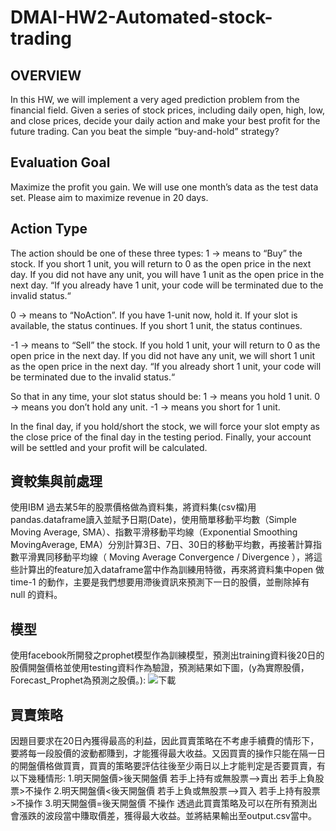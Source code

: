 # DMAI-HW2-Automated-stock-trading

## OVERVIEW
In this HW, we will implement a very aged prediction problem from the financial field. Given a series of stock prices, including daily open, high, low, and close prices, decide your daily action and make your best profit for the future trading. Can you beat the simple “buy-and-hold” strategy?

## Evaluation Goal
Maximize the profit you gain.
We will use one month’s data as the test data set. Please aim to maximize revenue in 20 days.

## Action Type
The action should be one of these three types:
1 → means to “Buy” the stock. If you short 1 unit, you will return to 0 as the open price in the next day. If you did not have any unit, you will have 1 unit as the open price in the next day. “If you already have 1 unit, your code will be terminated due to the invalid status.“

0 → means to “NoAction”. If you have 1-unit now, hold it. If your slot is available, the status continues. If you short 1 unit, the status continues.

-1 → means to “Sell” the stock. If you hold 1 unit, your will return to 0 as the open price in the next day. If you did not have any unit, we will short 1 unit as the open price in the next day. “If you already short 1 unit, your code will be terminated due to the invalid status.“

So that in any time, your slot status should be:
1 → means you hold 1 unit.
0 → means you don’t hold any unit.
-1 → means you short for 1 unit.

In the final day, if you hold/short the stock, we will force your slot empty as the close price of the final day in the testing period. Finally, your account will be settled and your profit will be calculated.

## 資較集與前處理
使用IBM 過去某5年的股票價格做為資料集，將資料集(csv檔)用pandas.dataframe讀入並賦予日期(Date)，使用簡單移動平均數（Simple Moving Average, SMA）、指數平滑移動平均線（Exponential Smoothing MovingAverage, EMA）分別計算3日、7日、30日的移動平均數，再接著計算指數平滑異同移動平均線（ Moving Average Convergence / Divergence ），將這些計算出的feature加入dataframe當中作為訓練用特徵，再來將資料集中open 做 time-1 的動作，主要是我們想要用滯後資訊來預測下一日的股價，並刪除掉有 null 的資料。

## 模型

使用facebook所開發之prophet模型作為訓練模型，預測出training資料後20日的股價開盤價格並使用testing資料作為驗證，預測結果如下圖，(y為實際股價，Forecast_Prophet為預測之股價。):
![下載](https://user-images.githubusercontent.com/48405514/165039205-b645befb-7b2c-4a79-b30d-4b7d82f724df.png)



## 買賣策略
因題目要求在20日內獲得最高的利益，因此買賣策略在不考慮手續費的情形下，要將每一段股價的波動都賺到，才能獲得最大收益。又因買賣的操作只能在隔一日的開盤價格做買賣，買賣的策略要評估往後至少兩日以上才能判定是否要買賣，有以下幾種情形:
1.明天開盤價>後天開盤價
  若手上持有或無股票-->賣出
  若手上負股票>不操作
2.明天開盤價<後天開盤價
  若手上負或無股票-->買入
  若手上持有股票>不操作
3.明天開盤價=後天開盤價
  不操作
透過此買賣策略及可以在所有預測出會漲跌的波段當中賺取價差，獲得最大收益。並將結果輸出至output.csv當中。
